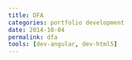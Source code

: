 ```yaml
---
title: DFA
categories: portfolio development
date: 2014-10-04
permalink: dfa
tools: [dev-angular, dev-html5]
---
```

